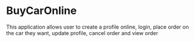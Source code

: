 # BuyCarOnline
This application allows user to create a profile online, login, place order on the car they want, update profile, cancel order and view order
